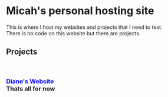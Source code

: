 <head>
  <style>
/* unvisited link */
a:link {
  color: blue;
  text-decoration: none;
}

/* visited link */
a:visited {
  color: blue;
  text-decoration: none;
}

/* mouse over link */
a:hover {
  color: darkblue;
  text-decoration: none;
}

/* selected link */
a:active {
  color: blue;
  text-decoration: none;
}
  </style>
</head>
<h1>Micah's personal hosting site</h1>
  This is where I host my websites and projects that I need to test.<br>
  There is no code on this website but there are projects.<br>
  <h2>Projects</h2><br>
<h3><b><a href="https://mk909wbur.github.io/dianes-website/">Diane's Website</a></b><br>
 Thats all for now</h3>
